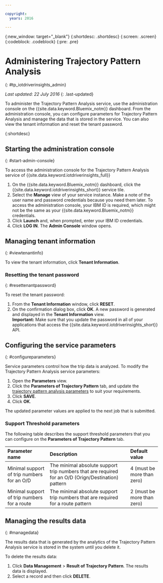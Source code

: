 ```yaml
---

copyright:
  years: 2016

---
```


{:new_window: target="_blank"}
{:shortdesc: .shortdesc}
{:screen: .screen}
{:codeblock: .codeblock}
{:pre: .pre}

# Administering Trajectory Pattern Analysis
{: #tp_iotdriverinsights_admin}

*Last updated: 22 July 2016*
{: .last-updated}

To administer the Trajectory Pattern Analysis service, use the administration console on the {{site.data.keyword.Bluemix_notm}} dashboard. From the administration console, you can configure parameters for Trajectory Pattern Analysis and manage the data that is stored in the service. You can also view the tenant information and reset the tenant password.

{:shortdesc}

## Starting the administration console
{: #start-admin-console}

To access the administration console for the Trajectory Pattern Analysis service of {{site.data.keyword.iotdriverinsights_full}}

1. On the {{site.data.keyword.Bluemix_notm}} dashboard, click the {{site.data.keyword.iotdriverinsights_short}} service tile.
2. Select the **Manage** view of your service instance.
Make a note of the user name and password credentials because you need them later. To access the administration console, your IBM ID is required, which might not be the same as your {{site.data.keyword.Bluemix_notm}} credentials.
3. Click **Launch** and, when prompted, enter your IBM ID credentials.
4. Click **LOG IN**. The **Admin Console** window opens.


## Managing tenant information
{: #viewtenantinfo}

To view the tenant information, click **Tenant Information**.

### Resetting the tenant password
{: #resettenantpassword}

To reset the tenant password:

1. From the **Tenant Information** window, click **RESET**.
2. On the confirmation dialog box, click **OK**.
A new password is generated and displayed in the **Tenant Information** view.  
**Important:** Make sure that you update the password in all of your applications that access the {{site.data.keyword.iotdriverinsights_short}} API.

## Configuring the service parameters
{: #configureparameters}

Service parameters control how the trip data is analyzed. To modify the Trajectory Pattern Analysis service parameters:

1. Open the **Parameters** view.
2. Click the **Parameters of Trajectory Pattern** tab, and update the [trajectory pattern analysis parameters](#tp_parameters) to suit your requirements.
3. Click **SAVE**.
4. Click **OK**.

The updated parameter values are applied to the next job that is submitted.

### Support Threshold parameters

The following table describes the support threshold parameters that you can configure on the **Parameters of Trajectory Pattern** tab.

|Parameter name|Description|Default value|
|:--------|:--------|:-------|
|Minimal support of trip numbers for an O/D|The minimal absolute support trip numbers that are required for an O/D (Orign/Destination) pattern|4 (must be more than zero)|
|Minimal support of trip numbers for a route|The minimal absolute support trip numbers that are required for a route pattern|2 (must be more than zero)|

## Managing the results data
{: #managedata}

The results data that is generated by the analytics of the Trajectory Pattern Analysis service is stored in the system until you delete it.

To delete the results data:

1. Click **Data Management** > **Result of Trajectory Pattern**. The results data is displayed.
2. Select a record and then click **DELETE**.
